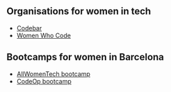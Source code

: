 ## Organisations for women in tech

* [Codebar](codebar.io)
* [Women Who Code](https://www.womenwhocode.com/)



## Bootcamps for women in Barcelona

* [AllWomenTech bootcamp](https://www.allwomen.tech/)
* [CodeOp bootcamp](https://codeop.tech/)
